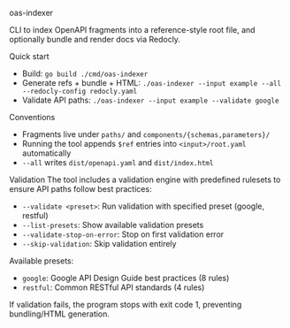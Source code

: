 oas-indexer

CLI to index OpenAPI fragments into a reference-style root file, and optionally bundle and render docs via Redocly.

Quick start
- Build: `go build ./cmd/oas-indexer`
- Generate refs + bundle + HTML: `./oas-indexer --input example --all --redocly-config redocly.yaml`
- Validate API paths: `./oas-indexer --input example --validate google`

Conventions
- Fragments live under `paths/` and `components/{schemas,parameters}/`
- Running the tool appends `$ref` entries into `<input>/root.yaml` automatically
- `--all` writes `dist/openapi.yaml` and `dist/index.html`

Validation
The tool includes a validation engine with predefined rulesets to ensure API paths follow best practices:

- `--validate <preset>`: Run validation with specified preset (google, restful)
- `--list-presets`: Show available validation presets
- `--validate-stop-on-error`: Stop on first validation error
- `--skip-validation`: Skip validation entirely

Available presets:
- `google`: Google API Design Guide best practices (8 rules)
- `restful`: Common RESTful API standards (4 rules)

If validation fails, the program stops with exit code 1, preventing bundling/HTML generation.


